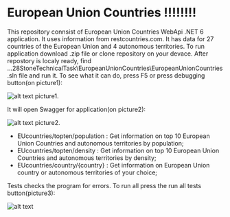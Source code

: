 # European Union Countries !!!!!!!!

   This repository connsist of European Union Countries WebApi .NET 6 application. It uses information from restcountries.com. It has data for 27 countries of the European Union and 4 autonomous territories. To run application download .zip file or clone repository on your devace. After repostory is localy ready, find 
...28StoneTechnicalTask\EuropeanUnionCountries\EuropeanUnionCountries.sln file and run it. To see what it can do, press F5 or press debugging button(on picture1):

![alt text](https://github.com/MDirvens/DataFiles/blob/main/Pictures/debuggingButton.png)
picture1.

It will open Swagger for application(on picture2):

![alt text](https://github.com/MDirvens/DataFiles/blob/main/Pictures/SwaggerEUCountries.png)
picture2.

- EUcountries/topten/population : Get information on top 10 European Union Countries and autonomous territories by population;
- EUcountries/topten/density : Get information on top 10 European Union Countries and autonomous territories by density;
- EUcountries/country/{country} : Get information on European Union country or autonomous territories of your choice;

Tests checks the program for errors. To run all press the run all tests button(picture3):

![alt text](https://github.com/MDirvens/DataFiles/blob/main/Pictures/TestButton.png)
